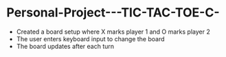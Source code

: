 # Personal-Project---TIC-TAC-TOE-C-

-	Created a board setup where X marks player 1 and O marks player 2
-	The user enters keyboard input to change the board 
-	The board updates after each turn 
